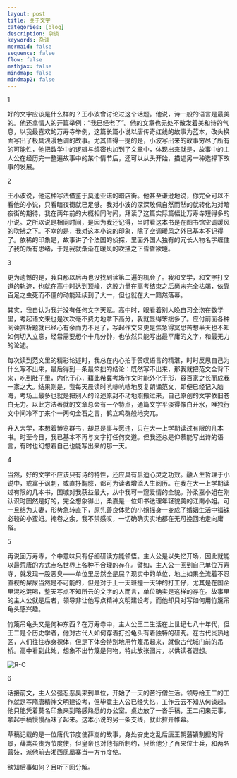 ```yaml
---
layout: post
title: 关于文字
categories: [blog]
description: 杂谈
keywords: 杂谈
mermaid: false
sequence: false
flow: false
mathjax: false
mindmap: false
mindmap2: false
---
```




1

好的文字应该是什么样的？王小波曾讨论过这个话题。他说，诗一般的语言是最美的。他还拿情人的开篇举例：“我已经老了”。他的文章也无处不散发着美和诗的气息，以我最喜欢的万寿寺举例，这篇长篇小说以唐传奇红线的故事为蓝本，改头换面写出了极具浪漫色调的故事。尤其值得一提的是，小波写出来的故事穷尽了所有的可能性，他把数学中的逻辑与缜密也加到了文章中，体现出来就是，故事中的主人公在经历完一整遍故事中的某个情节后，还可以从头开始，描述另一种选择下故事的发展。

2

王小波说，他这种写法借鉴于莫迪亚诺的暗店街。他甚至谦逊地说，你完全可以不看他的小说，只看暗夜街就已足够。我对小波的深深敬佩自然而然的就转化为对暗夜街的期待，我在两年前的大概相同时间，拜读了这篇实际篇幅比万寿寺短得多的小说。之所以说是相同时间，是因为我还记得，当时看这本书是在图书馆空调暖风的吹拂之下。不幸的是，我对这本小说的印象，除了空调暖风之外已基本不记得了。依稀的印象是，故事讲了个法国的侦探，里面外国人独有的冗长人物名字缠住了我的所有思绪，于是我就渐渐在暖风的吹拂之下昏昏欲睡。

3

更为遗憾的是，我自那以后再也没找到读第二遍的机会了。我和文学，和文字打交道的轨迹，也就在高中时达到顶峰，这股力量在高考结束之后尚未完全枯竭，依靠百足之虫死而不僵的动能延续到了大一，但也就在大一黯然落幕。

其实，我自认为我并没有任何文字天赋。高中时，眼看着别人晚自习全泡在数学里，考起语文来也是次次毫不费力地拿下高分，我就显得笨拙多了。应付前面各种阅读赏析题就已经心有余而力不足了，写起作文来更是焦急得冥思苦想半天也不知如何切入立意，经常需要想个十几分钟，也依然只能写出最平庸的文字，和最无力的论述。

每次读到范文里的精彩论述时，我总在内心拍手赞叹语言的精湛，时时反思自己为什么写不出来，最后得到一条最笨拙的结论：既然写不出来，那我就把范文全背下来，吃到肚子里，内化于心，藉此希冀考场作文时能外化于形，容百家之长而成我一家之大。结果则是，我每天晨读时吭哧吭哧地反复朗诵范文，即便已经记入脑海，考场上最多也就是把别人的论述原封不动地照搬过来，自己原创的文字依旧苍白无力。以此方法著就的文章总会有一个特点，通篇文字平淡得像白开水，唯独行文中间冷不丁来个一两句金石之言，鹤立鸡群般地突兀。

升入大学，本想着博览群书，却总是事与愿违，只在大一上学期读过有限的几本书。时至今日，我已基本不再与文字打任何交道。但我还总是仰慕能写出诗的语言，有时也幻想着自己也能写出来的那一天。

4

当然，好的文字不应该只有诗的特性，还应具有启迪心灵之功效。融人生哲理于小说中，或寓于讽刺，或直抒胸臆，都可为读者增添人生阅历。在我在大一上学期读过有限的几本书，围城对我获益最大，从中我可一窥爱情的全貌。孙柔嘉小姐在刚认识时固然是好的，完全想象得出，柔嘉是一位知书达理年轻貌美的江南小姐。可一旦结为夫妻，形势急转直下，原先善良体贴的小姐摇身一变成了婚姻生活中锱铢必较的小蛮妇。掩卷之余，我不禁感叹，一切确确实实地都在无可挽回地走向庸俗。

5

再说回万寿寺，个中意味只有仔细研读方能领悟。主人公是以失忆开场，因此就能以最荒唐的方式点名世界上各种不合理的存在。譬如，主人公一回到自己单位万寿寺，就发现一股恶臭——单位里居然全是屎？现实中的单位，地上如果全流着不忍直视的屎尿当然是不可能的，但是对于上一天班撞一天钟的打工仔，尤其是在国企里混吃混喝，整天写点不知所云的文字的人而言，单位确实是这样的存在。故事里的主人公就是后者，领导非让他写点精神文明建设考，而他却只对写如何用竹篾吊龟头感兴趣。

竹篾吊龟头又是何种东西？在万寿寺中，主人公王二生活在上世纪七八十年代，但王二是个历史学者，他对古代人如何穿着打扮龟头有着独特的研究。在古代炎热地区，人们往往赤身裸体，但是下体会特别地用竹篾吊起来，就像古代城门前的吊桥。高中看到此处，想象不出竹篾是何物，特此放张图片，以供读者遐想。

![R-C](C:\Users\beethoven\Documents\GitHub\madeline-past.github.io\images\posts\R-C-1733037436292-1.jpg)

6

话接前文，主人公强忍恶臭来到单位，开始了一天的苦行僧生活。领导给王二的工作就是写隋唐精神文明建设考，但毕竟主人公已经失忆，工作云云不知从何谈起，他只能凭着莫名印象来到略感熟悉的办公室。桌边放了一沓手稿，王二闲来无事，拿起手稿慢慢品味了起来。这本小说的另一条支线，就此拉开帷幕。

草稿记载的是一位唐代节度使薛嵩的故事，身处安史之乱后唐王朝藩镇割据的背景，薛嵩虽贵为节度使，但皇帝也对他有所制约，只给他分了百来位士兵，和两名营妓，派他前去湘西凤凰寨当一方节度使。

欲知后事如何？且听下回分解。
